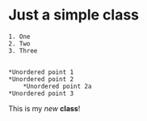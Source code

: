 # Just a simple class


    1. One
    2. Two
    3. Three
    
    
    *Unordered point 1
    *Unordered point 2
        *Unordered point 2a
    *Unordered point 3
    
This is my *new* **class**!